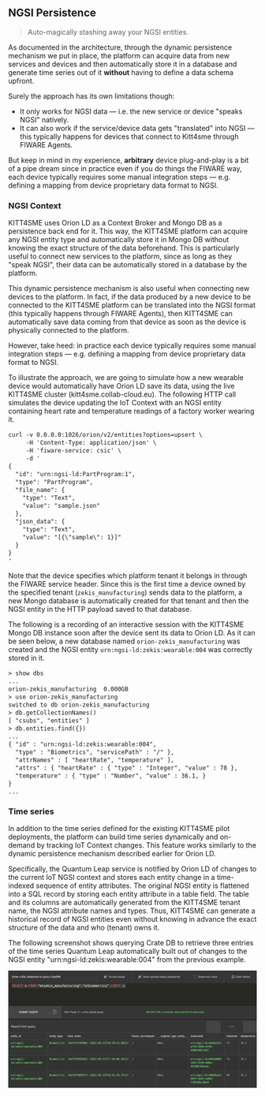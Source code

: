 NGSI Persistence
----------------
> Auto-magically stashing away your NGSI entities.

As documented in the architecture, through the dynamic persistence
mechanism we put in place, the platform can acquire data from new
services and devices and then automatically store it in a database
and generate time series out of it **without** having to define a
data schema upfront.

Surely the approach has its own limitations though: 

* It only works for NGSI data — i.e. the new service or device
  "speaks NGSI" natively.
* It can also work if the service/device data gets "translated"
  into NGSI — this typically happens for devices that connect to
  Kitt4sme through FIWARE Agents.
  
But keep in mind in my experience, **arbitrary** device plug-and-play
is a bit of a pipe dream since in practice even if you do things the
FIWARE way, each device typically requires some manual integration
steps — e.g. defining a mapping from device proprietary data format
to NGSI.


### NGSI Context

KITT4SME uses Orion LD as a Context Broker and Mongo DB as a persistence
back end for it. This way, the KITT4SME platform can acquire any NGSI
entity type and automatically store it in Mongo DB without knowing the
exact structure of the data beforehand. This is particularly useful
to connect new services to the platform, since as long as they "speak
NGSI", their data can be automatically stored in a database by the
platform.

This dynamic persistence mechanism is also useful when connecting new
devices to the platform. In fact, if the data produced by a new device
to be connected to the KITT4SME platform can be translated into the NGSI
format (this typically happens through FIWARE Agents), then KITT4SME
can automatically save data coming from that device as soon as the
device is physically connected to the platform.

However, take heed: in practice each device typically requires some
manual integration steps — e.g. defining a mapping from device proprietary
data format to NGSI.

To illustrate the approach, we are going to simulate how a new wearable
device would automatically have Orion LD save its data, using the live
KITT4SME cluster (kitt4sme.collab-cloud.eu). The following HTTP call
simulates the device updating the IoT Context with an NGSI entity
containing heart rate and temperature readings of a factory worker
wearing it.

```console
curl -v 0.0.0.0:1026/orion/v2/entities?options=upsert \
     -H 'Content-Type: application/json' \
     -H 'fiware-service: csic' \
     -d '
{
  "id": "urn:ngsi-ld:PartProgram:1",
  "type": "PartProgram",
  "file_name": {
    "type": "Text",
    "value": "sample.json"
  },
  "json_data": {
    "type": "Text",
    "value": "[{\"sample\": 1}]"
  }
}
'
```

Note that the device specifies which platform tenant it belongs in
through the FIWARE service header. Since this is the first time a
device owned by the specified tenant (`zekis_manufacturing`) sends
data to the platform, a new Mongo database is automatically created
for that tenant and then the NGSI entity in the HTTP payload saved
to that database.

The following is a recording of an interactive session with the KITT4SME
Mongo DB instance soon after the device sent its data to Orion LD.
As it can be seen below, a new database named `orion-zekis_manufacturing`
was created and the NGSI entity `urn:ngsi-ld:zekis:wearable:004` was
correctly stored in it.

```console
> show dbs
...
orion-zekis_manufacturing  0.000GB
> use orion-zekis_manufacturing
switched to db orion-zekis_manufacturing
> db.getCollectionNames()
[ "csubs", "entities" ]
> db.entities.find({})
...
{ "id" : "urn:ngsi-ld:zekis:wearable:004", 
  "type" : "Biometrics", "servicePath" : "/" }, 
  "attrNames" : [ "heartRate", "temperature" ],
  "attrs" : { "heartRate" : { "type" : "Integer", "value" : 78 },
  "temperature" : { "type" : "Number", "value" : 36.1, } 
}
...
```


### Time series

In addition to the time series defined for the existing KITT4SME pilot
deployments, the platform can build time series dynamically and on-demand
by tracking IoT Context changes. This feature works similarly to the
dynamic persistence mechanism described earlier for Orion LD.

Specifically, the Quantum Leap service is notified by Orion LD of
changes to the current IoT NGSI context and stores each entity change
in a time-indexed sequence of entity attributes. The original NGSI
entity is flattened into a SQL record by storing each entity attribute
in a table field. The table and its columns are automatically generated
from the KITT4SME tenant name, the NGSI attribute names and types.
Thus, KITT4SME can generate a historical record of NGSI entities even
without knowing in advance the exact structure of the data and who
(tenant) owns it.

The following screenshot shows querying Crate DB to retrieve three
entries of the time series Quantum Leap automatically built out of
changes to the NGSI entity "urn:ngsi-ld:zekis:wearable:004" from the
previous example.

![Querying the time series in Crate DB.][query]




[query]: ./crate-ql-ts-query.png

